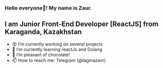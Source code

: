 ### Hello everyone👋! My name is Zaur.
## I am Junior Front-End Developer [ReactJS] from Karaganda, Kazakhstan

- 😵 I’m currently working on several projects
- 🌱 I’m currently learning reactJs and Golang
- 🍭 I’m pleasant of chocolate!
- 📫 How to reach me: Telegram (@lagmazavr)
